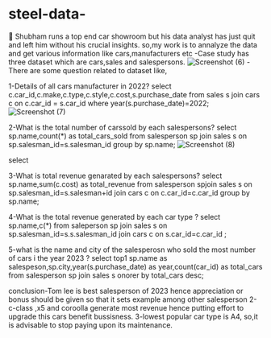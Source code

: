 # steel-data-
	Shubham runs a top end car showroom but his data analyst has just quit and left him without his crucial insights.
so,my work is to annalyze the data and get various information like cars,manufacturers etc
-Case study has three dataset which are cars,sales and salespersons.
![Screenshot (6)](https://github.com/prashant9621/steel-data-/assets/136049491/84b9fb7f-f5c3-4e12-b71c-f8de2b87d9fc)
-There are some question related to dataset like,


1-Details of all cars manufacturer in 2022?
select c.car_id,c.make,c.type,c.style,c.cost,s.purchase_date from sales s join cars c on c.car_id = s.car_id where year(s.purchase_date)=2022;
![Screenshot (7)](https://github.com/prashant9621/steel-data-/assets/136049491/06e0277a-9385-412a-bcc7-4d19447158d6)


2-What is the total number of carssold by each salespersons?
select sp.name,count(*) as total_cars_sold from salesperson sp join sales s on sp.salesman_id=s.salesman_id group by sp.name;
![Screenshot (8)](https://github.com/prashant9621/steel-data-/assets/136049491/06bdf6af-9f29-4867-811d-f67363dc1763)

select 


3-What is total revenue genarated by each salespersons?
select sp.name,sum(c.cost) as total_revenue from salesperson spjoin sales s on sp.salesman_id=s.salesman+id join cars c on c.car_id=c.car_id group by sp.name;

4-What is the total revenue generated by each car type ?
select sp.name,c(*) from saleperson sp join sales s on sp.salesman_id=s.s.salesman_id join cars c on s.car_id=c.car_id ;


5-what is the name and city of the salesperosn who sold the most number of cars i the year 2023 ?
select top1 sp.name as salespeson,sp.city,year(s.purchase_date) as year,count(car_id) as total_cars from salesperson sp join sales s onorer by total_cars desc;


conclusion-Tom lee is best salesperson of 2023 hence appreciation or bonus should be given so that it sets example among other salesperson
2-c-class ,x5 and coroolla generate most revenue hence putting effort to upgrade  this cars benefit bussisness.
3-lowest popular car type is A4, so,it is advisable to stop paying upon its maintenance.
